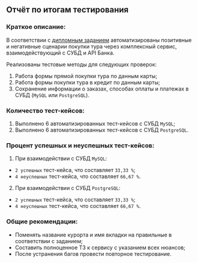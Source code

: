## Отчёт по итогам тестирования

### Краткое описание:

В соответствии с [дипломным заданием](https://github.com/netology-code/qa-diploma) автоматизированы позитивные и негативные сценарии покупки тура через комплексный сервис, взаимодействующий с СУБД и API Банка.

Реализованы тестовые методы для следующих проверок: 

1) Работа формы прямой покупки тура по данным карты;
2) Работа формы покупки тура в кредит по данным карты;
3) Сохранение информации о заказах, способах оплаты и платежах в СУБД (`MySQL` или `PostgreSQL`).

### Количество тест-кейсов:
1. Выполнено 6 автоматизированных тест-кейсов с СУБД `MySQL`;
2. Выполнено 6 автоматизированных тест-кейсов с СУБД `PostgreSQL`.

### Процент успешных и неуспешных тест-кейсов:
1. При взаимодействии с СУБД `MySQL`:
* `2 успешных` тест-кейса, что составляет `33,33 %`;
* `4 неуспешных` тест-кейса, что составляет `66,67 %`.
2. При взаимодействии с СУБД `PostgreSQL`:
* `2 успешных` тест-кейса, что составляет `33,33 %`;
* `4 неуспешных` тест-кейса, что составляет `66,67 %`.

### Общие рекомендации: 
* Поменять название курорта и имя вкладки на правильные в соответствии с заданием;
* Составить полноценное ТЗ к сервису с указанием всех нюансов;
* После устранения багов провести повторное тестирование.